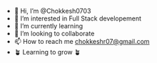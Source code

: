 - 👋 Hi, I’m @Chokkesh0703
- 👀 I’m interested in Full Stack developement 
- 🌱 I’m currently learning 
- 💞️ I’m looking to collaborate 
- 📫 How to reach me chokkeshr07@gmail.com
-  🪴 Learning to grow 🪴

<!---
Chokkesh0703/Chokkesh0703 is a ✨ special ✨ repository because its `README.md` (this file) appears on your GitHub profile.
You can click the Preview link to take a look at your changes.
--->
